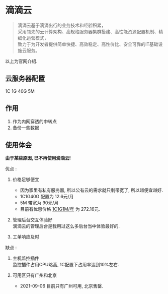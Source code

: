 # 滴滴云

> 滴滴云基于滴滴出行的业务技术和经验积累，  
> 采用领先的云计算架构、高规格服务器集群搭建、高性能资源配置机制、精细化运营模式，  
> 致力于为开发者提供简单快捷、高效稳定、高性价比、安全可靠的IT基础设施云服务。

以上为官网介绍.

## 云服务器配置

1C 1G 40G 5M

## 作用

1. 作为内网穿透的中转点
2. 备份一些数据

## 使用体会

**由于某些原因, 已不再使用滴滴云!**

优点 :

1. 价格足够便宜  
   - 因为家里有私有服务器, 所以公有云的需求就只剩带宽了, 所以越便宜越好.  
   - 1C1G40G 配置为 12.6元/月
   - 5M 带宽为 90元/月
   - 目前有优惠价格 [1C1G1M/年](https://www.didiyun.com/activity.html?invite=2cMQdd7bDmo#annually) 为 272.16元.

2. 管理后台交互体验好  
   滴滴云的管理后台是我用过这么多后台当中体验最好的.  

3. 工单响应及时

缺点 :

1. 主机监控插件  
   监控插件占用CPU略高, 1C配置下占用率达到10%左右.  

2. 可用区只有广州和北京  
   * 2021-09-06 目前只有广州可用, 北京售罄.
